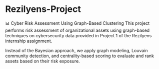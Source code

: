 # Rezilyens-Project

📊 Cyber Risk Assessment Using Graph-Based Clustering
This project performs risk assessment of organizational assets using graph-based techniques on cybersecurity data provided in Project 1 of the Rezilyens internship assignment.

Instead of the Bayesian approach, we apply graph modeling, Louvain community detection, and centrality-based scoring to evaluate and rank assets based on their risk exposure.

